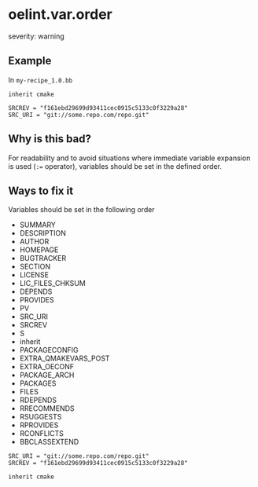 # oelint.var.order

severity: warning

## Example

In ``my-recipe_1.0.bb``

```
inherit cmake

SRCREV = "f161ebd29699d93411cec0915c5133c0f3229a28"
SRC_URI = "git://some.repo.com/repo.git"
```

## Why is this bad?

For readability and to avoid situations where immediate variable expansion is used (``:=`` operator), variables should be
set in the defined order.

## Ways to fix it

Variables should be set in the following order

- SUMMARY
- DESCRIPTION
- AUTHOR
- HOMEPAGE
- BUGTRACKER
- SECTION
- LICENSE
- LIC_FILES_CHKSUM
- DEPENDS
- PROVIDES
- PV
- SRC_URI
- SRCREV
- S
- inherit
- PACKAGECONFIG
- EXTRA_QMAKEVARS_POST
- EXTRA_OECONF
- PACKAGE_ARCH
- PACKAGES
- FILES
- RDEPENDS
- RRECOMMENDS
- RSUGGESTS
- RPROVIDES
- RCONFLICTS
- BBCLASSEXTEND

```
SRC_URI = "git://some.repo.com/repo.git"
SRCREV = "f161ebd29699d93411cec0915c5133c0f3229a28"

inherit cmake
```
